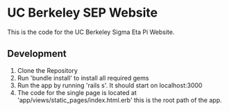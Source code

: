 UC Berkeley SEP Website
==========

This is the code for the UC Berkeley Sigma Eta Pi Website.

Development
-----------

1. Clone the Repository
2. Run 'bundle install' to install all required gems
3. Run the app by running 'rails s'. It should start on localhost:3000
4. The code for the single page is located at 'app/views/static_pages/index.html.erb' this is the root path of the app.
